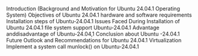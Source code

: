  Introduction (Background and 
Motivation for Ubuntu 24.04.1
Operating System)
Objectives of Ubuntu 24.04.1
hardware and software requirements
Installation steps of Ubuntu-24.04.1 
Issues Faced During Installation of Ubuntu 24.04.1
file system support Ubuntu-24.04.1 
Advantage anddisadvantage of Ubuntu-24.04,1 
Conclusion about Ubuntu -24.04.1
Future Outlook and Recommendations for Ubuntu 24.04.1
Virtualization  
Implement a system call munlock() on Ubuntu-24.04.1
